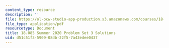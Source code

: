 ```yaml
---
content_type: resource
description: ''
file: https://ol-ocw-studio-app-production.s3.amazonaws.com/courses/18-085-computational-science-and-engineering-i-summer-2020/d51c51f3590908db22f57a43edee0437_MIT18_085Summer20_PS3_sol.pdf
file_type: application/pdf
resourcetype: Document
title: 18.085 Summer 2020 Problem Set 3 Solutions
uid: d51c51f3-5909-08db-22f5-7a43edee0437
---
```

